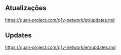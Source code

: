 ## Atualizações
https://quan-project.com/q1v-network/pt/updates.md

## Updates
https://quan-project.com/q1v-network/en/updates.md
